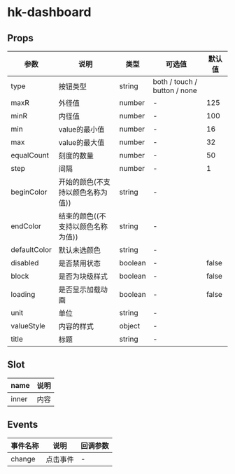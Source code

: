 # hk-dashboard

## Props

| 参数 | 说明 | 类型 | 可选值 | 默认值 |
|--- | --- | --- | --- | --- |
| type | 按钮类型 | string | both / touch / button / none
| maxR | 外径值 | number | - | 125 |
| minR | 内径值 | number | - | 100 |
| min | value的最小值 | number | - | 16 |
| max | value的最大值 | number | - | 32 |
| equalCount | 刻度的数量 | number | - | 50 |
| step | 间隔 | number | - | 1 |
| beginColor | 开始的颜色(不支持以颜色名称为值)) | string | - |  |
| endColor | 结束的颜色((不支持以颜色名称为值)) | string | - |  |
| defaultColor | 默认未选颜色 | string | - |  |
| disabled | 是否禁用状态 | boolean |	- | false |
| block | 是否为块级样式 | boolean | - | false |
| loading | 是否显示加载动画 | boolean | - | false |
| unit | 单位 | string | - |  |
| valueStyle | 内容的样式 | object | - |  |
| title | 标题 | string | - |  |



## Slot
| name | 说明|
| --- | --- |
| inner | 内容 |

## Events
| 事件名称 | 说明 |	回调参数 |
|--- | --- | --- |
| change | 点击事件 | - |
